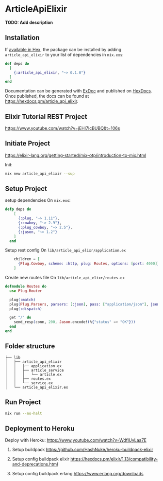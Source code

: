 # ArticleApiElixir

**TODO: Add description**

## Installation

If [available in Hex](https://hex.pm/docs/publish), the package can be installed
by adding `article_api_elixir` to your list of dependencies in `mix.exs`:

```elixir
def deps do
  [
    {:article_api_elixir, "~> 0.1.0"}
  ]
end
```

Documentation can be generated with [ExDoc](https://github.com/elixir-lang/ex_doc)
and published on [HexDocs](https://hexdocs.pm). Once published, the docs can
be found at <https://hexdocs.pm/article_api_elixir>.

## Elixir Tutorial REST Project
https://www.youtube.com/watch?v=jEHI7IcBUBQ&t=106s

## Initiate Project
https://elixir-lang.org/getting-started/mix-otp/introduction-to-mix.html

Init:
```sh
mix new article_api_elixir --sup
```

## Setup Project

setup dependencies On `mix.exs`:
```ex
defp deps do
    [
      {:plug, "~> 1.11"},
      {:cowboy, "~> 2.9"},
      {:plug_cowboy, "~> 2.5"},
      {:jason, "~> 1.2"}
    ]
  end
```

Setup rest config On `lib/article_api_elixr/application.ex`
```ex
    children = [
      {Plug.Cowboy, scheme: :http, plug: Routes, options: [port: 4000]}
    ]
```

Create new routes file On `lib/article_api_elixr/routes.ex`
```ex
defmodule Routes do
  use Plug.Router

  plug(:match)
  plug(Plug.Parsers, parsers: [:json], pass: ["application/json"], json_decoder: Jason)
  plug(:dispatch)

  get "/" do
    send_resp(conn, 200, Jason.encode!(%{"status" => "OK"}))
  end
end
```

## Folder structure
```
├── lib
│   ├── article_api_elixir
│   │   ├── application.ex
│   │   ├── article_service
│   │   │   └── article.ex
│   │   ├── routes.ex
│   │   └── service.ex
│   └── article_api_elixir.ex
```

## Run Project
```sh
mix run --no-halt
```

## Deployment to Heroku
Deploy with Heroku: https://www.youtube.com/watch?v=WdfIUyLaa7E

1. Setup buildpack
https://github.com/HashNuke/heroku-buildpack-elixir

2. Setup config buildpack elixir
https://hexdocs.pm/elixir/1.13/compatibility-and-deprecations.html

3. Setup config buildpack erlang
https://www.erlang.org/downloads